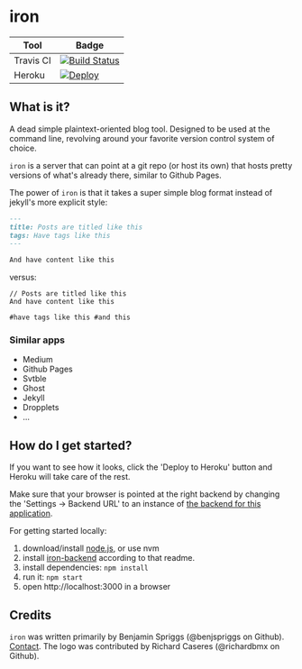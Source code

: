 # iron

| Tool      | Badge                                                                                                               |
| --------- | ------------------------------------------------------------------------------------------------------------------- |
| Travis CI | [![Build Status](https://travis-ci.com/benjspriggs/iron.svg?branch=master)](https://travis-ci.com/benjspriggs/iron) |
| Heroku    | [![Deploy](https://www.herokucdn.com/deploy/button.png)](https://heroku.com/deploy)                                 |

## What is it?

A dead simple plaintext-oriented blog tool. Designed to be used at the command line, revolving around your favorite version control system of choice.

`iron` is a server that can point at a git repo (or host its own) that hosts pretty versions of what's already there, similar to Github Pages.

The power of `iron` is that it takes a super simple blog format instead of jekyll's more explicit style:

```md
---
title: Posts are titled like this
tags: Have tags like this
---

And have content like this
```

versus:

```
// Posts are titled like this
And have content like this

#have tags like this #and this
```

### Similar apps

- Medium
- Github Pages
- Svtble
- Ghost
- Jekyll
- Dropplets
- ...

## How do I get started?

If you want to see how it looks, click the 'Deploy to Heroku' button and Heroku will take care of the rest.

Make sure that your browser is pointed at the right backend by changing the 'Settings -> Backend URL' to an instance of [the backend for this application](https://github.com/benjspriggs/iron-backend).

For getting started locally:

1.  download/install [node.js](http://nodejs.org/), or use nvm
1.  install [iron-backend](https://github.com/benjspriggs/iron-backend) according to that readme.
1.  install dependencies: `npm install`
1.  run it: `npm start`
1.  open http://localhost:3000 in a browser

## Credits

`iron` was written primarily by Benjamin Spriggs (@benjspriggs on Github). [Contact](mailto:ben@sprico.com).
The logo was contributed by Richard Caseres (@richardbmx on Github).
